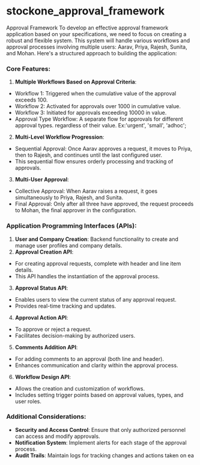 # stockone_approval_framework
Approval Framework
To develop an effective approval framework application based on your specifications, we need to focus
on creating a robust and flexible system. This system will handle various workflows and approval
processes involving multiple users: Aarav, Priya, Rajesh, Sunita, and Mohan. Here's a structured
approach to building the application:
### Core Features:
1. **Multiple Workflows Based on Approval Criteria**:
- Workflow 1: Triggered when the cumulative value of the approval exceeds 100.
- Workflow 2: Activated for approvals over 1000 in cumulative value.
- Workflow 3: Initiated for approvals exceeding 10000 in value.
- Approval Type Workflow: A separate flow for approvals for different approval types. regardless of
their value. Ex:'urgent', 'small', 'adhoc';
2. **Multi-Level Workflow Progression**:
- Sequential Approval: Once Aarav approves a request, it moves to Priya, then to Rajesh, and
continues until the last configured user.
- This sequential flow ensures orderly processing and tracking of approvals.
3. **Multi-User Approval**:
- Collective Approval: When Aarav raises a request, it goes simultaneously to Priya, Rajesh, and
Sunita.
- Final Approval: Only after all three have approved, the request proceeds to Mohan, the final
approver in the configuration.
### Application Programming Interfaces (APIs):
1. **User and Company Creation**: Backend functionality to create and manage user profiles and
company details.
2. **Approval Creation API**:
- For creating approval requests, complete with header and line item details.
- This API handles the instantiation of the approval process.
3. **Approval Status API**:
- Enables users to view the current status of any approval request.
- Provides real-time tracking and updates.
4. **Approval Action API**:
- To approve or reject a request.
- Facilitates decision-making by authorized users.
5. **Comments Addition API**:
- For adding comments to an approval (both line and header).
- Enhances communication and clarity within the approval process.
6. **Workflow Design API**:
- Allows the creation and customization of workflows.
- Includes setting trigger points based on approval values, types, and user roles.
### Additional Considerations:
- **Security and Access Control**: Ensure that only authorized personnel can access and modify
approvals.
- **Notification System**: Implement alerts for each stage of the approval process.
- **Audit Trails**: Maintain logs for tracking changes and actions taken on ea
  
